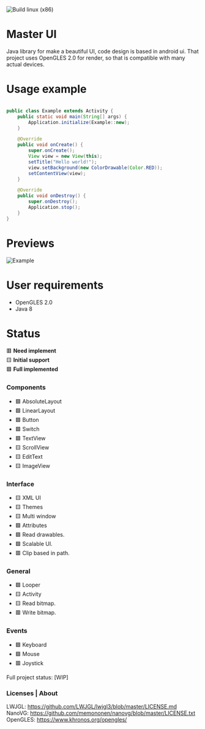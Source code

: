 ![Build linux (x86)](https://github.com/GabrielBRDeveloper/MasterUI/actions/workflows/build-linux.yml/badge.svg)

# Master UI

Java library for make a beautiful UI, code design is based in android ui.
That project uses OpenGLES 2.0 for render, so that is compatible with many actual devices.

# Usage example

```java

public class Example extends Activity {
    public static void main(String[] args) {
        Application.initialize(Example::new);
    }

    @Override
    public void onCreate() {
        super.onCreate();
        View view = new View(this);
        setTitle("Hello world!");
        view.setBackground(new ColorDrawable(Color.RED));
        setContentView(view);
    }

    @Override
    public void onDestroy() {
        super.onDestroy();
        Application.stop();
    }
}
```

# Previews

![Example](https://i.imgur.com/xCUdAGS.png)

# User requirements

- OpenGLES 2.0
- Java 8

# Status

🟥 **Need implement**\
🟨 **Initial support**\
🟩 **Full implemented**

### Components

- 🟩 AbsoluteLayout
- 🟩 LinearLayout
- 🟩 Button
- 🟩 Switch
- 🟩 TextView
- 🟨 ScrollView
- 🟨 EditText
- 🟨 ImageView

### Interface

- 🟨 XML UI
- 🟨 Themes
- 🟨 Multi window
- 🟩 Attributes
- 🟩 Read drawables.
- 🟩 Scalable UI.
- 🟥 Clip based in path.

### General

- 🟩 Looper
- 🟨 Activity
- 🟨 Read bitmap.
- 🟥 Write bitmap.

### Events

- 🟩 Keyboard
- 🟩 Mouse
- 🟥 Joystick

Full project status: [WIP]

### Licenses | About

LWJGL: https://github.com/LWJGL/lwjgl3/blob/master/LICENSE.md \
NanoVG: https://github.com/memononen/nanovg/blob/master/LICENSE.txt \
OpenGLES: https://www.khronos.org/opengles/